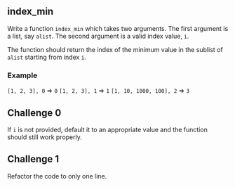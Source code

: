 
## index_min

Write a function `index_min` which takes two arguments. The first argument is a list, say `alist`. The second argument is a valid index value, `i`. 

The function should return the index of the minimum value in the sublist  of `alist` starting from index `i`. 

### Example 

`[1, 2, 3], 0` => `0` 
`[1, 2, 3], 1` => `1` 
`[1, 10, 1000, 100], 2` => `3` 

## Challenge 0 
If `i` is not provided, default it to an appropriate value and the function should still work properly. 

## Challenge 1

Refactor the code to only one line. 




<!--stackedit_data:
eyJoaXN0b3J5IjpbLTEyNTIwNDkzNDQsLTE0NzIyMTkzMzFdfQ
==
-->